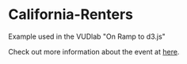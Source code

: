 California-Renters
==================

Example used in the VUDlab "On Ramp to d3.js"


Check out more information about the event at <a href="http://mtaptich.github.io/OnRamp/" target="_blank"> here</a>.
